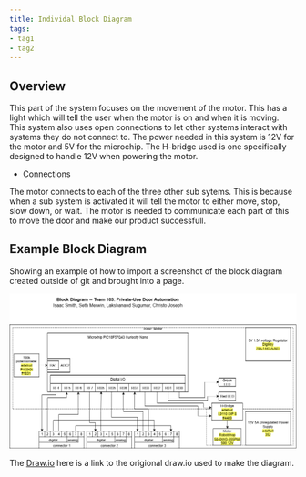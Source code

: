 ```yaml
---
title: Individal Block Diagram
tags:
- tag1
- tag2
---
```


## Overview

This part of the system focuses on the movement of the motor. This has a light which will tell the user when the motor is on and when it is moving. This system also uses open connections to let other systems interact with systems they do not connect to. The power needed in this system is 12V for the motor and 5V for the microchip. The H-bridge used is one specifically designed to handle 12V when powering the motor. 

* Connections

The motor connects to each of the three other sub sytems. This is because when a sub system is activated it will tell the motor to either move, stop, slow down, or wait. The motor is needed to communicate each part of this to move the door and make our product successfull. 



## Example Block Diagram 
Showing an example of how to import a screenshot of the block diagram created outside of git and brought into a page.

![Motor Block Diagram](<Individual Motor Subsystem.drawio.png>)

The [Draw.io](https://viewer.diagrams.net/?tags=%7B%7D&lightbox=1&highlight=0000ff&edit=_blank&layers=1&nav=1&title=Individual%20Motor%20Subsystem.drawio&dark=auto#R%3Cmxfile%3E%3Cdiagram%20name%3D%22Page-1%22%20id%3D%22eZ7gXXGAp_J01Qm2sftV%22%3E7V1bc6M4Fv41rpp%2BcEoCxOUxiTuZ3u30Zpydnu19Uwyx2WDLI%2BNc%2BtevhMEGpIAxIOGqfklAlgT69J2jc44ujMzr5dstxevFHfGDaGQA%2F21kTkaGAS3XY%2F94yvsuxbXThDkN%2FTTTIeEh%2FBmkiSBN3YZ%2BsClkjAmJ4nBdTJyR1SqYxYU0TCl5LWZ7IlHxqWs8D4SEhxmOxNS%2FQj9epK1A4JD%2BexDOF9mTIUh%2FWeIsc5qwWWCfvOaSzM8j85oSEu%2Bulm%2FXQcTBy3DZlbv54Nf9i9FgFR9T4Ontvw%2F05yz27r7%2FbU9uv%2F3wbv2xa%2ByqecHRNm1x%2BrbxewYBJduVH%2FBawMi8el2EcfCwxjP%2B6yvrdJa2iJcRu4Ps8imMomsSEcruV2TFMl35eLNIivPfxbdOG%2FIS0Dh4yyWlrbgNyDKI6TvLkv5qmSmiKaWMDPLXQwexbkgTF7neMbw0EaesmO8rPwDHLlLsmuAIzw9HCI0ikJYnAmlCCY7Q7AtHkY5fNhjPRuYlS70jMcOja1g5YCET%2BMsonK9YckzWHfG0BC%2BUwAuBIcHXsvrC1xTwvQtnlMwW4Zol33%2B5hu4Ncv6wWD5wvaUh2YQxb9I3vCLtkJfDLOmPJXnBj8kjeDEabMKf%2BXsS4zh3z8abIH8f%2BGH%2BNiKz5%2F0bpmNE7ucOehkhVNRGhtjLSKqMYF%2BdbAk9FfhsUEtvCY0XZE5WOPp8SL0q9uUhz1fC%2BykB639BHL%2BnIzTexqTYvwxB%2Bv4fXv4CZbc%2F0uqSm8lb4e49u3sL41wxdvcjq5FdHwrxm6zMh922IVs6CyqgQXZqQ2A6D%2BIqQUklhSNXSQMaRDgOX4rmgqxL06L3JGQvvaePYxTpg8qqdfemaakDMS4pxe%2B5bGueYVPxHFB6jlWyFureq5ifXeze4MDSPSanExdpIa6UgKCSgKeS%2FXTiGscSN7NM%2ByaujWqIu2tSa%2BIKz0HVxPW8yvz9ENc%2BQ%2BJCI89ceAFgnabmd%2FcBDRlaAW3PaHgsow01jC6P5H0xuvwcq4bRtmG2y2%2FC%2FiXA0SsBDoA5GeBkto6Ug4L6vnBQnRCwWrqTgYzatTLg9SICTZnrAaPILLeaiRB4oF0BBFH%2F3HU1c9czitwF9kncNX5xt4q7VknrOjVUhBC0LOAq4G4KbiHuZEcx94zDF3Y5j5NO3iVt1niVpf0%2BvqIh75L0N%2Fb0%2FM%2B5ZElFH9adEyL77y0PbV494tnzPBGX8Wzn6fNYDp0%2F%2FmbwgZA1G%2BwvIDA%2B7epMC2dPwT5%2Botsw1vS2EXfbxz6mz79VvHhyxX83nd119h982rUKfFwlSHNmBQ6ViQ9jF5%2FkMH31EhKCyZd79tc9b7TKjRsZppXMJzRqVJuYVYQfg%2Bhq38ZSoOpD1dkkBGvJlUwhRigLwdp9BY%2Byh1VrlDQUOygdMSWPJN4s2Ph7FioNuRb463bMvIH7uzHidg%2BAxneF7O6GvyWfyZbwVxb97I%2B%2FUEBFmy9eHcVUH0TyjrTYYOcxpHZdKs4KCX3MxXH9ITLFyP9oH6M%2FPcy%2FnxfLEd2V8Bz1xnNxKudyci0C00gl4HRyhu4aIKFadQfVw6kNLkuAa3opqoqWCrQtOtlMocgtSwJWb7OwqdNdYwPc0iDg4%2BPXz5M%2Bhic%2FpExkQ8L5GOCNnI4njFh2SZBdEWxbKdj2ALRbebZHZobKUOlvGHcEVNJmcrsTtJTc8mQ0Mxxjsmwg0vbRCOtD0BUQ9MN5GOPobLDbL%2FARySidUe8NSjHKgpl1SOZng%2BRbCbaPkZUNNL0Bu9dUB2AVjcknCbBsrU5%2F2IhLylpad73RSkIjtVCJDoI5UKgs3VCJboO4XGgYUElCCWqhEl0GcYHKMKCS2LBqoRIdBnFJxDCggpLVwmqxEu19cfJ8IFhpV%2ByiFyBO1g4EK%2B2aXbT3Baj69iPt8uIr7X6kIZrueT%2BypUXV1oLf99mA%2FUhTtNEH4Uc2wG4ofqQpmvRD8CMbIDlQP9IUHQA1fuRpAqx0XDBFi1%2BNH9mcVrrNDVO0%2BNX4kc2h0m1tmKLFr8aPbA6Vbj%2FSFA1%2BNX5kc6h0%2B5GmaO%2Br8SNbDIHasBLtfTV%2B5AlYaVfsohegxo88ASvdmt0S7X0Bqr79SNcemh9piaZ73o9saSa0teCt4xHWh6Boow%2FCj2yA3VD8SEs06YfgRzZAcqB%2BpCU6AGr8yNMEWO24IFr8avzI5rTSbW5YosWvxo9sDpV2a0O0%2BNX4kc2h0u1HWqLBr8aPbA6Vbj%2FSEu19NX5kiyFQF1bZklvlfuQJWOlW7Ej0AtT4kSdgpVuzZ%2FtDc1hNMnsffGFV%2FqsdciqPckLlRcMSf9SSrWfvzZtCokHx65Cf7DSOtLNq97lk3Ne8NRm5pa3JNWfzILMyfz8bjZFkA8VN5%2FZHY8m0S%2BcaWZLhVOneCXTU3onpjT3QLX12eZ%2B8dkBFZ2p607mF0hynstBqx0n0pKZX%2BgW0fJCYfpxEN2o6GQBO9tBw8rRYGHtLwUKFY60uPNestBfa2CYdnoriHml7ZKFGzbaH41YeFlWbH5VPHS7ldx1Ulb8fW8UWXdrppPMAQGMRd4dmq9iiOzud6B9a3aGZILahQxWeroRs80glBDtXQu1wFue1JLYzBOCZA0NiBkxIdnp7WGd7aD6uqOHb3kMb%2FPPbeR8W1PvRSiPDhC4fHCtRatj4mOLVJpNwNa2w8ZJr7NXjZl3s3TM4bsYqBT4Mz7zI7Ivc2OBJxgbXuEB9aS0xMiLz%2BBlOvZ2V0AG2wsEI%2B88s6DoYwRYjKdObzicHW8eC9VsnkgDJpPP55uZW3NACJLaeM2o%2FOK3zmMM61YXMs%2FmMWovRHobb6pXJZVe7oRCWw1CNC1gKTvO0ZbEp0flQLcre0GJ4tp7YVGtR9pCTF%2BYLYBiVAq3pxN7s%2FCfNQs4sf6vIu5qTzyGEqF0B01Mg5Y4sPNX5OsPmUj40w8bRc5RjLo5smEVJ95w6Ue%2F2GwnZhrT6byQ4iiW20LFdyMSZhdisflSkGD8vD71mqYqOvg%2Fklnfug5q4fvnEuIb51XyUYlCLZOq%2Br9KCjMd%2BHCgL%2BOu23svDtFdDnvLIVMzfE3nO6jNqp5PHONYqtFSPMR%2BsfirPKJrV5PHMyvw9kUcSu5oA7SYeBEObgnTO5tNZLSTs2Ok4NAy%2FC5VtAVgtYXZ5tyZUIWHicqdC1F0yB%2FNEVvF4k3CCT7BAe%2F0mnSFJKnk8vYrkq6Ps10mI5xQv2dV4zP78O0iuITB3he9p%2BILjYPznJuCZSbKR9JJxdYmTY48P8wSPDSbjTn3p3Xd2DfCwDJkiSKaRHgJ%2BBe4C%2BhqukiT55NHQJ72%2B4ufNAq%2FwyueN2s63S0x3Za4XNNww5WCAf5BNsF60mw5jSjgu6plNTMlzUFqlLlm4np27PmOYcLdRWMm%2BDH0%2FUX2yMaKoDnlvp4oP2h3Nu5WGXNmR2Ur3Ejuys86EKTf0nbP9AnFivZAo5p96N8A0mG%2BZ9hzc50v45ojn4P08lgw4LhpDyzLGaPxtct6TynBP0%2F0m5CMPG4C97Z1xxP1rsoUw%2FHMxIKH3nyu6o3Uyy3xPXvmSGKbr1uvoXTN1elfvv74NdhRMJjLOXDBRn4LJbinhgB2MVNaoxR3xA57j%2Fw%3D%3D%3C%2Fdiagram%3E%3C%2Fmxfile%3E) here is a link to the origional draw.io used to make the diagram. 
